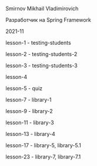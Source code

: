 Smirnov Mikhail Vladimirovich

Разработчик на Spring Framework

2021-11

lesson-1 - testing-students

lesson-2 - testing-students-2

lesson-3 - testing-students-3

lesson-4 

lesson-5 - quiz

lesson-7 - library-1

lesson-9 - library-2

lesson-11 - library-3

lesson-13 - library-4

lesson-17 - library-5, library-5.1

lesson-23 - library-7, library-7.1
